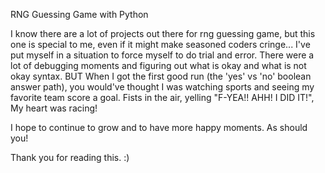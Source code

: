 RNG Guessing Game with Python

I know there are a lot of projects out there for rng guessing game, but this one is special to me, even if it might make seasoned coders cringe... I've put myself in a situation to force myself to do trial and error. There were a lot of debugging moments and figuring out what is okay and what is not okay syntax. BUT When I got the first good run (the 'yes' vs 'no' boolean answer path), you would've thought I was watching sports and seeing my favorite team score a goal. Fists in the air, yelling "F-YEA!! AHH! I DID IT!", My heart was racing! 

I hope to continue to grow and to have more happy moments. As should you! 

Thank you for reading this. :)  
